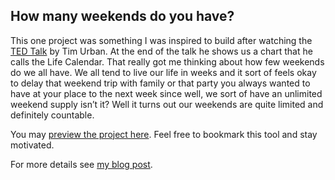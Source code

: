 ## How many weekends do you have?

This one project was something I was inspired to build after watching the [TED Talk](https://www.ted.com/talks/tim_urban_inside_the_mind_of_a_master_procrastinator) by Tim Urban. At the end of the talk he shows us a chart that he calls the Life Calendar. That really got me thinking about how few weekends do we all have. We all tend to live our life in weeks and it sort of feels okay to delay that weekend trip with family or that party you always wanted to have at your place to the next week since well, we sort of have an unlimited weekend supply isn’t it? Well it turns out our weekends are quite limited and definitely countable.

You may [preview the project here](https://victorfdes.github.io/weekends-react.js/). Feel free to bookmark this tool and stay motivated.

For more details see [my blog post](https://victor-fernandes.com/how-many-weekends-do-i-have/).
